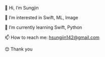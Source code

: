👋 Hi, I’m Sungjin

👀 I’m interested in Swift, ML, Image

🌱 I’m currently learning Swift, Python

📫 How to reach me: hsungjin142@gmail.com

😊 Thank you

